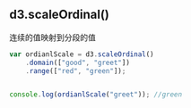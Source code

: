 ##  d3.scaleOrdinal()
连续的值映射到分段的值

```javascript
var ordianlScale = d3.scaleOrdinal()
    .domain(["good", "greet"])
    .range(["red", "green"]);


console.log(ordianlScale("greet")); //green
```